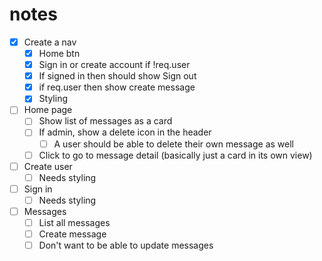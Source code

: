 # notes

- [x] Create a nav
  - [x] Home btn
  - [x] Sign in or create account if !req.user
  - [x] If signed in then should show Sign out
  - [x] if req.user then show create message
  - [x] Styling
- [ ] Home page
  - [ ] Show list of messages as a card
  - [ ] If admin, show a delete icon in the header
    - [ ] A user should be able to delete their own message as well
  - [ ] Click to go to message detail (basically just a card in its own view)
- [ ] Create user
  - [ ] Needs styling
- [ ] Sign in
  - [ ] Needs styling
- [ ] Messages
  - [ ] List all messages
  - [ ] Create message
  - [ ] Don't want to be able to update messages